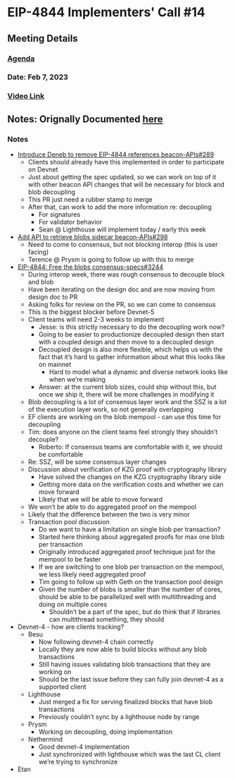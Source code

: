 # EIP-4844 Implementers' Call #14 

## Meeting Details
### [Agenda](https://github.com/ethereum/pm/issues/718)
### Date: Feb 7, 2023	
### [Video Link](https://youtu.be/vQGk9FDs_CM) 
## Notes: Orignally Documented [here](https://docs.google.com/document/d/15EatedrJanNxBZGPVASvwq9xgbTs5UxjsDfjpM6ppSY/edit#heading=h.tyz3rvf5q08q)

### Notes 

* [Introduce Deneb to remove EIP-4844 references beacon-APIs#289](https://github.com/ethereum/beacon-APIs/pull/289)
    * Clients should already have this implemented in order to participate on Devnet
    * Just about getting the spec updated, so we can work on top of it with other beacon API changes that will be necessary for block and blob decoupling
    * This PR just need a rubber stamp to merge
    * After that, can work to add the more information re: decoupling
        * For signatures
        * For validator behavior
        * Sean @ Lighthouse will implement today / early this week
* [Add API to retrieve blobs sidecar beacon-APIs#298](https://github.com/ethereum/beacon-APIs/pull/298)
    * Need to come to consensus, but not blocking interop (this is user facing)
    * Terence @ Prysm is going to follow up with this to merge
* [EIP-4844: Free the blobs consensus-specs#3244](https://github.com/ethereum/consensus-specs/pull/3244)
    * During interop week, there was rough consensus to decouple block and blob
    * Have been iterating on the design doc and are now moving from design doc to PR
    * Asking folks for review on the PR, so we can come to consensus
    * This is the biggest blocker before Devnet-5
    * Client teams will need 2-3 weeks to implement
        * Jesse: is this strictly necessary to do the decoupling work now?
        * Going to be easier to productionize decoupled design then start with a coupled design and then move to a decoupled design
        * Decoupled design is also more flexible, which helps us with the fact that it’s hard to gather information about what this looks like on mainnet
            * Hard to model what a dynamic and diverse network looks like when we’re making 
        * Answer: at the current blob sizes, could ship without this, but once we ship it, there will be more challenges in modifying it
    * Blob decoupling is a lot of consensus layer work and the SSZ is a lot of the execution layer work, so not generally overlapping
    * EF clients are working on the blob mempool - can use this time for decoupling
    * Tim: does anyone on the client teams feel strongly they shouldn’t decouple?
        * Roberto: If consensus teams are comfortable with it, we should be comfortable
    * Re: SSZ, will be some consensus layer changes
    * Discussion about verification of KZG proof with cryptography library
        * Have solved the changes on the KZG cryptography library side
        * Getting more data on the verification costs and whether we can move forward 
        * LIkely that we will be able to move forward
    * We won’t be able to do aggregated proof on the mempool
    * Likely that the difference between the two is very minor
    * Transaction pool discussion
        * Do we want to have a limitation on single blob per transaction?
        * Started here thinking about aggregated proofs for max one blob per transaction
        * Originally introduced aggregated proof technique just for the mempool to be faster
        * If we are switching to one blob per transaction on the mempool, we less likely need aggregated proof
        * Tim going to follow up with Geth on the transaction pool design
        * Given the number of blobs is smaller than the number of cores, should be able to be parallelized well with multithreading and doing on multiple cores
            * Shouldn’t be a part of the spec, but do think that if libraries can multithread something, they should
* Devnet-4 - how are clients tracking?
    * Besu
        * Now following devnet-4 chain correctly
        * Locally they are now able to build blocks without any blob transactions
        * Still having issues validating blob transactions that they are working on 
        * Should be the last issue before they can fully join devnet-4 as a supported client
    * Lighthouse
        * Just merged a fix for serving finalized blocks that have blob transactions
        * Previously couldn’t sync by a lighthouse node by range
    * Prysm
        * Working on decoupling, doing implementation
    * Nethermind
        * Good devnet-4 implementation
        * Just synchronized with lighthouse which was the last CL client we’re trying to synchronize
* Etan

